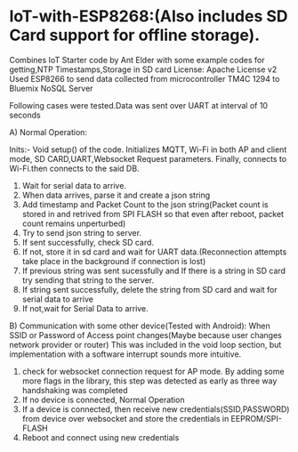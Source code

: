# IoT-with-ESP8268:(Also includes SD Card support for offline storage).


Combines IoT Starter code by Ant Elder with some example codes for getting,NTP Timestamps,Storage in SD card
License: Apache License v2
Used ESP8266 to send data collected from microcontroller TM4C 1294 to  Bluemix NoSQL Server

Following cases were tested.Data was sent over UART at interval of 10 seconds

A) Normal Operation:

Inits:- Void setup() of the code. Initializes MQTT, Wi-Fi in both AP and client mode, SD CARD,UART,Websocket Request parameters.
  Finally, connects to Wi-Fi.then  connects to the said DB.

1. Wait for serial data to arrive.
2. When data arrives, parse it and create a json string
3. Add timestamp and Packet Count to the json string(Packet count is stored in and retrived from SPI FLASH so that even after reboot, packet count remains unperturbed)
4. Try to send json string to server.
5. If sent successfully, check SD card.
6. If not, store it in sd card and wait for UART data.(Reconnection attempts take place in the background if connection is lost)
7. If previous string was sent sucessfully and If there is a string in SD card try sending that string to the server.
8. If string sent successfully, delete the string from SD card and wait for serial data to arrive
9. If not,wait for Serial Data to arrive. 


B) Communication with some other device(Tested with Android): When SSID or Password of Access point changes(Maybe because user changes network provider or router)
This was included in the void loop section, but implementation with a software interrupt sounds more intuitive.
 
1. check for websocket connection request for AP mode. 
   By adding some more flags in the library, this step was detected as early as three way handshaking was completed
2. If no device is connected, Normal Operation 
3. If a device is connected, then receive new credentials(SSID,PASSWORD) from device over websocket and store the credentials in EEPROM/SPI-FLASH
4. Reboot and connect using new credentials
    
